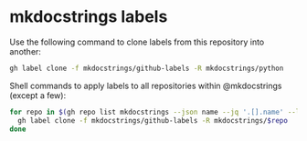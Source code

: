 # mkdocstrings labels

Use the following command to clone labels from this repository into another:

```bash
gh label clone -f mkdocstrings/github-labels -R mkdocstrings/python
```

Shell commands to apply labels to all repositories within @mkdocstrings (except a few):

```bash
for repo in $(gh repo list mkdocstrings --json name --jq '.[].name' --limit 100 | grep -ve github -e vba -e crystal); do
  gh label clone -f mkdocstrings/github-labels -R mkdocstrings/$repo
done
```
